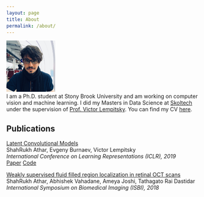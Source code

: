 ```yaml
---
layout: page
title: About
permalink: /about/
---
```


<img src="/images/IMG_2922.jpg" height="134px" width="128px" ><br/>
I am a Ph.D. student at Stony Brook University and am working on computer vision and machine learning. I did my Masters in Data Science at [Skoltech](https://http://www.skoltech.ru/en) under the supervision of [Prof. Victor Lempitsky](http://faculty.skoltech.ru/people/victorlempitsky). You can find my CV [here](/assets/CV.pdf).


## Publications

[Latent Convolutional Models](http://shahrukhathar.github.io/2018/06/06/LCM.html)<br/>
ShahRukh Athar, Evgeny Burnaev, Victor Lempitsky<br/>
*International Conference on Learning Representations (ICLR), 2019*<br/>
[Paper](https://openreview.net/pdf?id=HJGciiR5Y7) [Code](https://github.com/srxdev0619/Latent_Convolutional_Models)



[Weakly supervised fluid filled region localization in retinal OCT scans](https://ieeexplore.ieee.org/abstract/document/8363849)<br/>
ShahRukh Athar, Abhishek Vahadane, Ameya Joshi, Tathagato Rai Dastidar<br/>
*International Symposium on Biomedical Imaging (ISBI), 2018*
